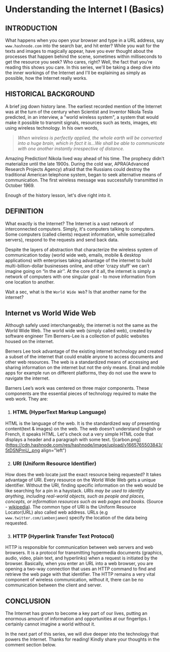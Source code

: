 # Understanding the Internet I (Basics)

## INTRODUCTION
What happens when you open your browser and type in a URL address, say `www.hashnode.com` into the search bar, and hit enter? While you wait for the texts and images to magically appear, have you ever thought about the processes that happen behind the scene, sometimes within milliseconds to get the resource you seek? Who cares, right? Well, the fact that you're reading this shows you care. In this series, we'll be taking a deep dive into the inner workings of the Internet and I'll be explaining as simply as possible, how the Internet really works. 

## HISTORICAL BACKGROUND
A brief jog down history lane. The earliest recorded mention of the Internet was at the turn of the century when Scientist and Inventor Nikola Tesla predicted, in an interview, a "world wireless system", a system that would make it possible to transmit signals, resources such as texts, images, etc using wireless technology. In his own words,

>*When wireless is perfectly applied, the whole earth will be converted into a huge brain, which in fact it is...We shall be able to communicate with one another instantly irrespective of distance.*

Amazing Prediction! Nikola lived way ahead of his time. The prophecy didn't materialize until the late 1900s. During the cold war, APRA(Advanced Research Projects Agency) afraid that the Russians could destroy the traditional American telephone system, began to seek alternative means of communication. The first wireless message was successfully transmitted in October 1969.

Enough of the history lesson, let's dive right into it.

## DEFINITION
What exactly is the Internet? The Internet is a vast network of interconnected computers. Simply, it's computers talking to computers. Some computers (called clients) request information, while some(called servers), respond to the requests and send back data. 

Despite the layers of abstraction that characterize the wireless system of communication today (world wide web, emails, mobile & desktop applications) with enterprises taking advantage of the internet to build multi-billion-dollar businesses online, and other ‘crazy stuff’ we can’t imagine going on “in the air’’. At the core of it all, the internet is simply a network of computers with one singular goal - to move information from one location to another.

Wait a sec, what is the `World Wide Web`? Is that another name for the internet?

## Internet vs World Wide Web
Although safely used interchangeably, the internet is not the same as the World Wide Web. The world wide web (simply called web), created by software engineer Tim Berners-Lee is a collection of public websites housed on the internet. 

Berners Lee took advantage of the existing internet technology and created a subset of the internet that could enable anyone to access documents and other web resources. The web is a standardized means of accessing and sharing information on the internet but not the only means. Email and mobile apps for example run on different platforms, they do not use the www to navigate the internet.

Barners Lee’s work was centered on three major components. These components are the essential pieces of technology required to make the web work. They are:

1. ### HTML (HyperText Markup Language)
HTML is the language of the web. It is the standardized way of presenting content(text & images) on the web. The web doesn’t understand English or French, it speaks HTML. Let's check out a very simple HTML code that displays a header and a paragraph with some text.
![carbon.png](https://cdn.hashnode.com/res/hashnode/image/upload/v1665765503843/5tDSNPmU_.png align="left")

2. ### URI (Uniform Resource Identifier)
How does the web locate just the exact resource being requested? It takes advantage of URI. Every resource on the World Wide Web gets a unique identifier. Without the URI, finding specific information on the web would be like searching for a pin in a haystack. *URIs may be used to identify anything, including real-world objects, such as people and places, concepts, or information resources such as web pages and books.* (Source - [wikipedia](https://en.wikipedia.org/wiki/Uniform_Resource_Identifier)). The common type of URI is the Uniform Resource Locator(URL) also called web address. URLs (e.g `www.twitter.com/iambenjamen`) specify the location of the data being requested. 

3. ### HTTP (Hyperlink Transfer Text Protocol)

HTTP is responsible for communication between web servers and web browsers. It is a protocol for transmitting hypermedia documents (graphics, audio, video, plain text, and hyperlinks) when a request is initiated by the browser. Basically, when you enter an URL into a web browser, you are opening a two-way connection that uses an HTTP command to find and retrieve the web page with that identifier. The HTTP remains a very vital component of wireless communication, without it, there can be no communication between the client and server.

## CONCLUSION
The Internet has grown to become a key part of our lives, putting an enormous amount of information and opportunities at our fingertips. I certainly cannot imagine a world without it.

In the next part of this series, we will dive deeper into the technology that powers the Internet.
Thanks for reading! Kindly share your thoughts in the comment section below.